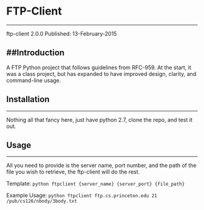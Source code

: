 # FTP-Client
---

ftp-client 2.0.0
Published: 13-February-2015

##Introduction
---
A FTP Python project that follows guidelines from RFC-959. At the start, it was
a class project, but has expanded to have improved design, clarity, and command-line
usage.


## Installation
---
Nothing all that fancy here, just have python 2.7, clone the repo, and test it out.

## Usage
---
All you need to provide is the server name, port number, and the path of the file
you wish to retrieve, the ftp-client will do the rest.

Template:
`python ftpclient {server_name} {server_port} {file_path}`

Example Usage:
`python ftpclient ftp.cs.princeton.edu 21 /pub/cs126/nbody/3body.txt`
